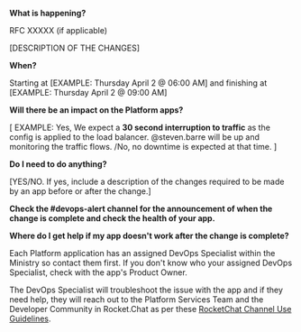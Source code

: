 
**What is happening?**

RFC XXXXX (if applicable)

[DESCRIPTION OF THE CHANGES]

**When?**

Starting at [EXAMPLE: Thursday April 2 @ 06:00 AM] and finishing at [EXAMPLE: Thursday April 2 @ 09:00 AM]

**Will there be an impact on the Platform apps?**

[
EXAMPLE:
Yes, We expect a **30 second interruption to traffic** as the config is applied to the load balancer. @steven.barre will be up and monitoring the traffic flows.
/No, no downtime is expected at that time.
]

**Do I need to do anything?**

[YES/NO. If yes, include a description of the changes required to be made by an app before or after the change.]

**Check the #devops-alert channel for the announcement of when the change is complete and check the health of your app.**

**Where do I get help if my app doesn't work after the change is complete?**

Each Platform application has an assigned DevOps Specialist within the Ministry so contact them first. If you don't know who your assigned DevOps Specialist, check with the app's Product Owner.

The DevOps Specialist will troubleshoot the issue with the app and if they need help, they will reach out to the Platform Services Team and the Developer Community in Rocket.Chat as per these [RocketChat Channel Use Guidelines](
https://developer.gov.bc.ca/Getting-human-support-for-issues-not-covered-by-devops-requests).
